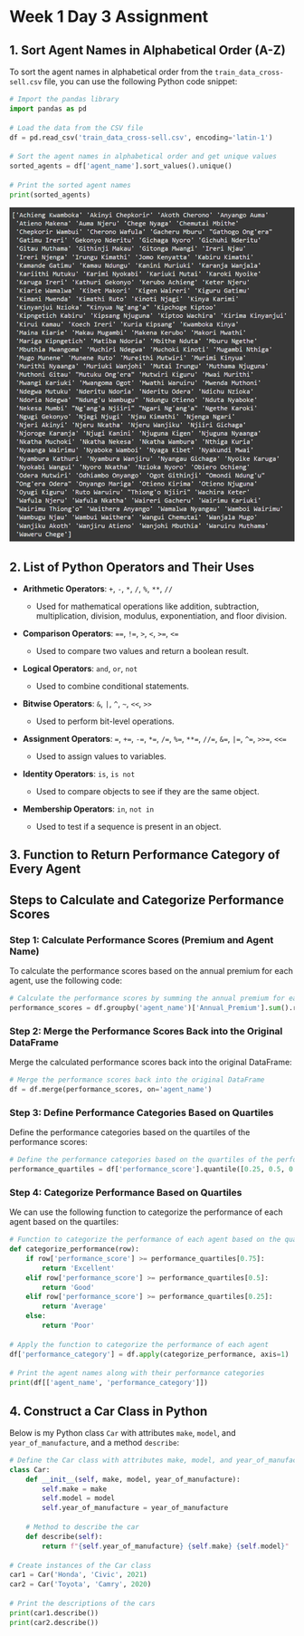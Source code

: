 # Week 1 Day 3 Assignment

## 1. Sort Agent Names in Alphabetical Order (A-Z)
To sort the agent names in alphabetical order from the `train_data_cross-sell.csv` file, you can use the following Python code snippet:

```python
# Import the pandas library
import pandas as pd

# Load the data from the CSV file
df = pd.read_csv('train_data_cross-sell.csv', encoding='latin-1')

# Sort the agent names in alphabetical order and get unique values
sorted_agents = df['agent_name'].sort_values().unique()

# Print the sorted agent names
print(sorted_agents)
```
![alt text](image.png)

## 2. List of Python Operators and Their Uses

- **Arithmetic Operators**: `+`, `-`, `*`, `/`, `%`, `**`, `//`
    - Used for mathematical operations like addition, subtraction, multiplication, division, modulus, exponentiation, and floor division.

- **Comparison Operators**: `==`, `!=`, `>`, `<`, `>=`, `<=`
    - Used to compare two values and return a boolean result.

- **Logical Operators**: `and`, `or`, `not`
    - Used to combine conditional statements.

- **Bitwise Operators**: `&`, `|`, `^`, `~`, `<<`, `>>`
    - Used to perform bit-level operations.

- **Assignment Operators**: `=`, `+=`, `-=`, `*=`, `/=`, `%=`, `**=`, `//=`, `&=`, `|=`, `^=`, `>>=`, `<<=`
    - Used to assign values to variables.

- **Identity Operators**: `is`, `is not`
    - Used to compare objects to see if they are the same object.

- **Membership Operators**: `in`, `not in`
    - Used to test if a sequence is present in an object.

## 3. Function to Return Performance Category of Every Agent

## Steps to Calculate and Categorize Performance Scores

### Step 1: Calculate Performance Scores (Premium and Agent Name)
To calculate the performance scores based on the annual premium for each agent, use the following code:

```python
# Calculate the performance scores by summing the annual premium for each agent
performance_scores = df.groupby('agent_name')['Annual_Premium'].sum().reset_index(name='performance_score')
```

### Step 2: Merge the Performance Scores Back into the Original DataFrame
Merge the calculated performance scores back into the original DataFrame:

```python
# Merge the performance scores back into the original DataFrame
df = df.merge(performance_scores, on='agent_name')
```

### Step 3: Define Performance Categories Based on Quartiles
Define the performance categories based on the quartiles of the performance scores:

```python
# Define the performance categories based on the quartiles of the performance scores
performance_quartiles = df['performance_score'].quantile([0.25, 0.5, 0.75]).to_dict()
```

### Step 4: Categorize Performance Based on Quartiles
We can use the following function to categorize the performance of each agent based on the quartiles:

```python
# Function to categorize the performance of each agent based on the quartiles
def categorize_performance(row):
    if row['performance_score'] >= performance_quartiles[0.75]:
        return 'Excellent'
    elif row['performance_score'] >= performance_quartiles[0.5]:
        return 'Good'
    elif row['performance_score'] >= performance_quartiles[0.25]:
        return 'Average'
    else:
        return 'Poor'

# Apply the function to categorize the performance of each agent
df['performance_category'] = df.apply(categorize_performance, axis=1)

# Print the agent names along with their performance categories
print(df[['agent_name', 'performance_category']])
```

## 4. Construct a Car Class in Python
Below is my Python class `Car` with attributes `make`, `model`, and `year_of_manufacture`, and a method `describe`:

```python
# Define the Car class with attributes make, model, and year_of_manufacture
class Car:
    def __init__(self, make, model, year_of_manufacture):
        self.make = make
        self.model = model
        self.year_of_manufacture = year_of_manufacture

    # Method to describe the car
    def describe(self):
        return f"{self.year_of_manufacture} {self.make} {self.model}"

# Create instances of the Car class
car1 = Car('Honda', 'Civic', 2021)
car2 = Car('Toyota', 'Camry', 2020)

# Print the descriptions of the cars
print(car1.describe())
print(car2.describe())
```